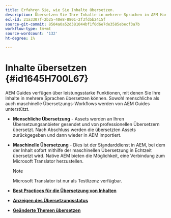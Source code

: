 ```yaml
---
title: Erfahren Sie, wie Sie Inhalte übersetzen.
description: Übersetzen Sie Ihre Inhalte in mehrere Sprachen in AEM Handbüchern. Erfahren Sie mehr über die Workflows für die menschliche und maschinelle Übersetzung.
exl-id: 21a3307f-2b25-40e8-8801-2f3fd5b2415f
source-git-commit: 8504a0a52d381044bf1f0d6e7de3585ebecf3a7b
workflow-type: tm+mt
source-wordcount: '132'
ht-degree: 1%

---
```


# Inhalte übersetzen {#id1645H700L67}

AEM Guides verfügen über leistungsstarke Funktionen, mit denen Sie Ihre Inhalte in mehrere Sprachen übersetzen können. Sowohl menschliche als auch maschinelle Übersetzungs-Workflows werden von AEM Guides unterstützt.

- **Menschliche Übersetzung** - Assets werden an Ihren Übersetzungsanbieter gesendet und von professionellen Übersetzern übersetzt. Nach Abschluss werden die übersetzten Assets zurückgegeben und dann wieder in AEM importiert.

- **Maschinelle Übersetzung** - Dies ist der Standarddienst in AEM, bei dem der Inhalt sofort mithilfe der maschinellen Übersetzung in Echtzeit übersetzt wird. Native AEM bieten die Möglichkeit, eine Verbindung zum Microsoft Translator herzustellen.

  >[!NOTE]
  >
  > Microsoft Translator ist nur als Testlizenz verfügbar.


- **[Best Practices für die Übersetzung von Inhalten](translation-first-time.md)**

- **[Anzeigen des Übersetzungsstatus](translation-view-trans-state-6234.md)**

- **[Geänderte Themen übersetzen](translation-modified-topics-6234.md)**
